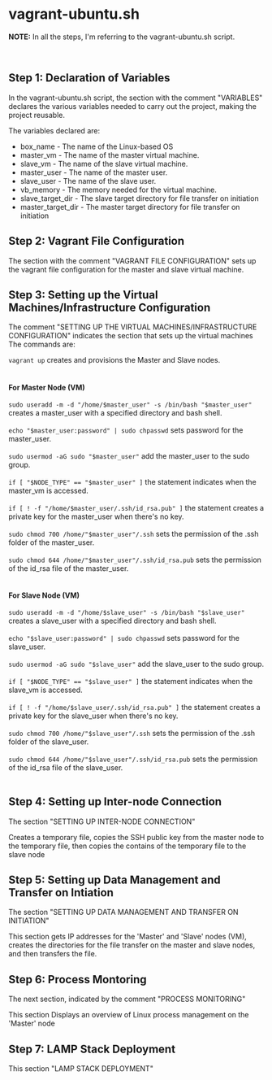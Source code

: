 <h1>vagrant-ubuntu.sh</h1>
  <p><strong>NOTE:</strong> In all the steps, I'm referring to the vagrant-ubuntu.sh script.</p>
  <br>
<h2>Step 1: Declaration of Variables</h2>
<p>In the vagrant-ubuntu.sh script, the section with the comment "VARIABLES" declares the various variables needed to carry out the project, making the project reusable.</p>
<p>The variables declared are:
<ul>
  <li>box_name - The name of the Linux-based OS</li>
  <li>master_vm - The name of the master virtual machine.</li>
  <li>slave_vm - The name of the slave virtual machine.</li>
  <li>master_user - The name of the master user.</li>
  <li>slave_user - The name of the slave user.</li>
  <li>vb_memory - The memory needed for the virtual machine.</li>
  <li>slave_target_dir - The slave target directory for file transfer on initiation</li>
  <li>master_target_dir - The master target directory for file transfer on initiation</li>
</ul>
</p>

<h2>Step 2: Vagrant File Configuration</h2>
<p>The section with the comment "VAGRANT FILE CONFIGURATION" sets up the vagrant file configuration for the master and slave virtual machine.</p>

<h2>Step 3: Setting up the Virtual Machines/Infrastructure Configuration</h2>
<p>The comment "SETTING UP THE VIRTUAL MACHINES/INFRASTRUCTURE CONFIGURATION" indicates the section that sets up the virtual machines
  <br>
The commands are:</p> 
<code>vagrant up</code> creates and provisions the Master and Slave nodes.
  <br>
  <br>
<h4>For Master Node (VM)</h4>  
<code>sudo useradd -m -d "/home/$master_user" -s /bin/bash "$master_user"</code> creates a master_user with a specified directory and bash shell.
  <br>
  <br>
<code>echo "$master_user:password" | sudo chpasswd</code> sets password for the master_user.
  <br>
  <br>
<code>sudo usermod -aG sudo "$master_user"</code> add the master_user to the sudo group.
  <br>
  <br>
<code>if [ "$NODE_TYPE" == "$master_user" ]</code> the statement indicates when the master_vm is accessed.
  <br>
  <br>
<code>if [ ! -f "/home/$master_user/.ssh/id_rsa.pub" ]</code> the statement creates a private key for the master_user when there's no key.
  <br>
  <br>
<code>sudo chmod 700 /home/"$master_user"/.ssh</code> sets the permission of the .ssh folder of the master_user.
  <br>
  <br>
<code>sudo chmod 644 /home/"$master_user"/.ssh/id_rsa.pub</code> sets the permission of the id_rsa file of the master_user.
  <br>
  <br>
<h4>For Slave Node (VM)</h4>  
<code>sudo useradd -m -d "/home/$slave_user" -s /bin/bash "$slave_user"</code> creates a slave_user with a specified directory and bash shell.
  <br>
  <br>
<code>echo "$slave_user:password" | sudo chpasswd</code> sets password for the slave_user.
  <br>
  <br>
<code>sudo usermod -aG sudo "$slave_user"</code> add the slave_user to the sudo group.
  <br>
  <br>
<code>if [ "$NODE_TYPE" == "$slave_user" ]</code> the statement indicates when the slave_vm is accessed.
  <br>
  <br>
<code>if [ ! -f "/home/$slave_user/.ssh/id_rsa.pub" ]</code> the statement creates a private key for the slave_user when there's no key.
  <br>
  <br>
<code>sudo chmod 700 /home/"$slave_user"/.ssh</code> sets the permission of the .ssh folder of the slave_user.
  <br>
  <br>
<code>sudo chmod 644 /home/"$slave_user"/.ssh/id_rsa.pub</code> sets the permission of the id_rsa file of the slave_user.
  <br>
  <br>

<h2>Step 4: Setting up Inter-node Connection</h2>
<p>The section "SETTING UP INTER-NODE CONNECTION" </p>
<p> Creates a temporary file, copies the SSH public key from the master node to the temporary file, then copies the contains of the temporary file to the slave node</p>

<h2>Step 5: Setting up Data Management and Transfer on Intiation</h2>
<p>The section "SETTING UP DATA MANAGEMENT AND TRANSFER ON INITIATION"</p>
<p>This section gets IP addresses for the 'Master' and 'Slave' nodes (VM), creates the directories for the file transfer on the master and slave nodes, and then transfers the file.</p>

<h2>Step 6: Process Montoring</h2>
<p>The next section, indicated by the comment "PROCESS MONITORING"</p>
<p>This section Displays an overview of Linux process management on the 'Master' node</p>

<h2>Step 7: LAMP Stack Deployment</h2>
<p>This section "LAMP STACK DEPLOYMENT"</p>
